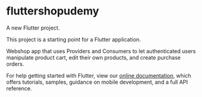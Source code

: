 # fluttershopudemy

A new Flutter project.

This project is a starting point for a Flutter application.

Webshop app that uses Providers and Consumers to let authenticated users manipulate product cart, 
edit their own products, and create purchase orders. 

For help getting started with Flutter, view our
[online documentation](https://flutter.dev/docs), which offers tutorials,
samples, guidance on mobile development, and a full API reference.

